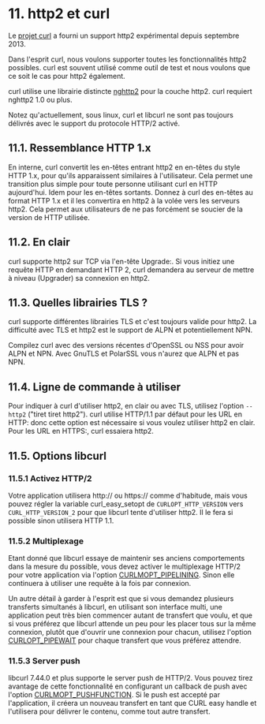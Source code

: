 # 11. http2 et curl

Le [projet curl](https://curl.haxx.se/) a fourni un support http2 expérimental depuis septembre 2013.

Dans l'esprit curl, nous voulons supporter toutes les fonctionnalités http2 possibles. curl est souvent utilisé comme outil de test et nous voulons que ce soit le cas pour http2 également.

curl utilise une librairie distincte [nghttp2](https://nghttp2.org/) pour la couche http2. curl requiert nghttp2 1.0 ou plus.

Notez qu'actuellement, sous linux, curl et libcurl ne sont pas toujours délivrés avec le support du protocole HTTP/2 activé.

## 11.1. Ressemblance HTTP 1.x

En interne, curl convertit les en-têtes entrant http2 en en-têtes du style HTTP 1.x, pour qu'ils apparaissent similaires à l'utilisateur. Cela permet une transition plus simple pour toute personne utilisant curl en HTTP aujourd'hui. Idem pour les en-têtes sortants. Donnez à curl des en-têtes au format HTTP 1.x et il les convertira en http2 à la volée vers les serveurs http2. Cela permet aux utilisateurs de ne pas forcément se soucier de la version de HTTP utilisée.

## 11.2. En clair

curl supporte http2 sur TCP via l'en-tête Upgrade:. Si vous initiez une requête HTTP en demandant HTTP 2, curl demandera au serveur de mettre à niveau (Upgrader) sa connexion en http2.

## 11.3. Quelles librairies TLS ?

curl supporte différentes librairies TLS et c'est toujours valide pour http2. La difficulté avec TLS et http2 est le support de ALPN et potentiellement NPN.

Compilez curl avec des versions récentes d'OpenSSL ou NSS pour avoir ALPN et NPN. Avec GnuTLS et PolarSSL vous n'aurez que ALPN et pas NPN.

## 11.4. Ligne de commande à utiliser

Pour indiquer à curl d'utiliser http2, en clair ou avec TLS, utilisez l'option `--http2` ("tiret tiret http2"). curl utilise HTTP/1.1 par défaut pour les URL en HTTP: donc cette option est nécessaire si vous voulez utiliser http2 en clair.  Pour les URL en HTTPS:, curl essaiera http2.

## 11.5. Options libcurl

### 11.5.1 Activez HTTP/2

Votre application utilisera http:// ou https:// comme d'habitude, mais vous pouvez régler la variable curl_easy_setopt de `CURLOPT_HTTP_VERSION` vers `CURL_HTTP_VERSION_2` pour que libcurl tente d'utiliser http2. Il le fera si possible sinon utilisera HTTP 1.1.

### 11.5.2 Multiplexage

Etant donné que libcurl essaye de maintenir ses anciens comportements dans la mesure du possible, vous devez activer le multiplexage HTTP/2 pour votre application via l'option [CURLMOPT_PIPELINING](https://curl.haxx.se/libcurl/c/CURLMOPT_PIPELINING.html). Sinon elle continuera à utiliser une requête à la fois par connexion.

Un autre détail à garder à l'esprit est que si vous demandez plusieurs transferts simultanés à libcurl, en utilisant son interface multi, une application peut très bien commencer autant de transfert que voulu, et que si vous préférez que libcurl attende un peu pour les placer tous sur la même connexion, plutôt que d'ouvrir une connexion pour chacun, utilisez l'option [CURLOPT_PIPEWAIT](https://curl.haxx.se/libcurl/c/CURLOPT_PIPEWAIT.html) pour chaque transfert que vous préférez attendre.

### 11.5.3 Server push

libcurl 7.44.0 et plus supporte le server push de HTTP/2. Vous pouvez tirez avantage de cette fonctionnalité en configurant un callback de push avec l'option [CURLMOPT_PUSHFUNCTION](https://curl.haxx.se/libcurl/c/CURLMOPT_PUSHFUNCTION.html). Si le push est accepté par l'application, il créera un nouveau transfert en tant que CURL easy handle et l'utilisera pour délivrer le contenu, comme tout autre transfert.
